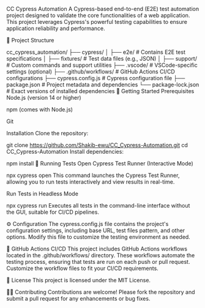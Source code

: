 CC Cypress Automation
A Cypress-based end-to-end (E2E) test automation project designed to validate the core functionalities of a web application. This project leverages Cypress's powerful testing capabilities to ensure application reliability and performance.

📁 Project Structure

cc_cypress_automation/
├── cypress/
│   ├── e2e/                 # Contains E2E test specifications
│   ├── fixtures/            # Test data files (e.g., JSON)
│   ├── support/             # Custom commands and support utilities
├── .vscode/                 # VSCode-specific settings (optional)
├── .github/workflows/       # GitHub Actions CI/CD configurations
├── cypress.config.js        # Cypress configuration file
├── package.json             # Project metadata and dependencies
└── package-lock.json        # Exact versions of installed dependencies
🚀 Getting Started
Prerequisites
Node.js (version 14 or higher)

npm (comes with Node.js)

Git

Installation
Clone the repository:

git clone https://github.com/Shakib-ewu/CC_Cypress-Automation.git
cd CC_Cypress-Automation
Install dependencies:

npm install
🧪 Running Tests
Open Cypress Test Runner (Interactive Mode)

npx cypress open
This command launches the Cypress Test Runner, allowing you to run tests interactively and view results in real-time.

Run Tests in Headless Mode

npx cypress run
Executes all tests in the command-line interface without the GUI, suitable for CI/CD pipelines.

⚙️ Configuration
The cypress.config.js file contains the project's configuration settings, including base URL, test files pattern, and other options. Modify this file to customize the testing environment as needed.

🔧 GitHub Actions CI/CD
This project includes GitHub Actions workflows located in the .github/workflows/ directory. These workflows automate the testing process, ensuring that tests are run on each push or pull request. Customize the workflow files to fit your CI/CD requirements.

📄 License
This project is licensed under the MIT License.

🙋‍♂️ Contributing
Contributions are welcome! Please fork the repository and submit a pull request for any enhancements or bug fixes.

